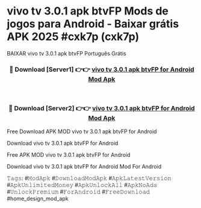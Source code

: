 # vivo tv 3.0.1 apk btvFP Mods de jogos para Android - Baixar grátis APK 2025 #cxk7p (cxk7p)
BAIXAR vivo tv 3.0.1 apk btvFP Português Grátis

<div align="center">
<h3>🔴 Download [Server1] 👉👉 <a href="https://apps.libra.edu.pl?title=vivo_tv_3.0.1_apk_btvFP&ref=21FP2">vivo tv 3.0.1 apk btvFP for Android Mod Apk</a></h3><br>

<h3>🔴 Download [Server2] 👉👉 <a href="https://apps.libra.edu.pl?title=vivo_tv_3.0.1_apk_btvFP&ref=21FP2">vivo tv 3.0.1 apk btvFP for Android Mod Apk</a></h3>
</div>


Free Download APK MOD vivo tv 3.0.1 apk btvFP for Android

Download vivo tv 3.0.1 apk btvFP for Android 

Free APK MOD vivo tv 3.0.1 apk btvFP for Android 

Download vivo tv 3.0.1 apk btvFP for Android Mod For Android

𝚃𝚊𝚐𝚜: #𝙼𝚘𝚍𝙰𝚙𝚔 #𝙳𝚘𝚠𝚗𝚕𝚘𝚊𝚍𝙼𝚘𝚍𝙰𝚙𝚔 #𝙰𝚙𝚔𝙻𝚊𝚝𝚎𝚜𝚝𝚅𝚎𝚛𝚜𝚒𝚘𝚗 #𝙰𝚙𝚔𝚄𝚗𝚕𝚒𝚖𝚒𝚝𝚎𝚍𝙼𝚘𝚗𝚎𝚢 #𝙰𝚙𝚔𝚄𝚗𝚕𝚘𝚌𝚔𝙰𝚕𝚕 #𝙰𝚙𝚔𝙽𝚘𝙰𝚍𝚜 #𝚄𝚗𝚕𝚘𝚌𝚔𝙿𝚛𝚎𝚖𝚒𝚞𝚖 #𝙵𝚘𝚛𝙰𝚗𝚍𝚛𝚘𝚒𝚍 #𝙵𝚛𝚎𝚎𝙳𝚘𝚠𝚗𝚕𝚘𝚊𝚍 #home_design_mod_apk